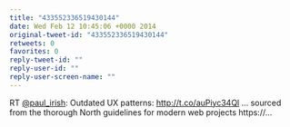 ```yaml
---
title: "433552336519430144"
date: Wed Feb 12 10:45:06 +0000 2014
original-tweet-id: "433552336519430144"
retweets: 0
favorites: 0
reply-tweet-id: ""
reply-user-id: ""
reply-user-screen-name: ""
---
```

RT <a href="https://twitter.com/paul_irish">@paul_irish</a>: Outdated UX patterns: http://t.co/auPiyc34Ql 
… sourced from the thorough North guidelines for modern web projects https://…
